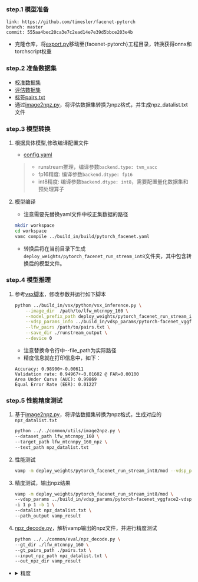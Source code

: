 ### step.1 模型准备
```
link: https://github.com/timesler/facenet-pytorch
branch: master
commit: 555aa4bec20ca3e7c2ead14e7e39d5bbce203e4b
```

- 克隆仓库，将[export.py](./pytorch/export.py)移动至{facenet-pytorch}工程目录，转换获得onnx和torchscript权重


### step.2 准备数据集

- [校准数据集](http://vis-www.cs.umass.edu/lfw/lfw.tgz)
- [评估数据集](https://github.com/davidsandberg/facenet/wiki/Validate-on-lfw)
- [标签pairs.txt](https://github.com/davidsandberg/facenet/blob/master/data/pairs.txt)  
- 通过[image2npz.py](../../common/utils/image2npz.py)，将评估数据集转换为npz格式，并生成npz_datalist.txt文件


### step.3 模型转换
1. 根据具体模型,修改编译配置文件
    - [config.yaml](../build_in/build/pytorch_facenet.yaml)
    
    > - runstream推理，编译参数`backend.type: tvm_vacc`
    > - fp16精度: 编译参数`backend.dtype: fp16`
    > - int8精度: 编译参数`backend.dtype: int8`，需要配置量化数据集和预处理算子

2. 模型编译
    - 注意需要先替换yaml文件中校正集数据的路径
    ```bash
    mkdir workspace
    cd workspace
    vamc compile ../build_in/build/pytorch_facenet.yaml
    ```
    - 转换后将在当前目录下生成`deploy_weights/pytorch_facenet_run_stream_int8`文件夹，其中包含转换后的模型文件。

### step.4 模型推理
1. 参考[vsx脚本](../build_in/vsx/python/vsx_inference.py)，修改参数并运行如下脚本
    ```bash
    python ../build_in/vsx/python/vsx_inference.py \
        --image_dir  /path/to/lfw_mtcnnpy_160 \
        --model_prefix_path deploy_weights/pytorch_facenet_run_stream_int8/mod \
        --vdsp_params_info ../build_in/vdsp_params/pytorch-facenet_vggface2-vdsp_params.json \
        --lfw_pairs /path/to/pairs.txt \
        --save_dir ./runstream_output \
        --device 0
    ```
    - 注意替换命令行中--file_path为实际路径
    - 精度信息就在打印信息中，如下：
    ```
    Accuracy: 0.98900+-0.00611
    Validation rate: 0.94967+-0.01602 @ FAR=0.00100
    Area Under Curve (AUC): 0.99869
    Equal Error Rate (EER): 0.01227
    ```

### step.5 性能精度测试
1. 基于[image2npz.py](../../common/utils/image2npz.py)，将评估数据集转换为npz格式，生成对应的`npz_datalist.txt`
    ```bash
    python ../../common/utils/image2npz.py \
    --dataset_path lfw_mtcnnpy_160 \
    --target_path lfw_mtcnnpy_160_npz \
    --text_path npz_datalist.txt
    ```

2. 性能测试
    ```bash
    vamp -m deploy_weights/pytorch_facenet_run_stream_int8/mod --vdsp_params ../build_in/vdsp_params/pytorch-facenet_vggface2-vdsp_params.json -i 1 p 1 -b 1
    ```

3. 精度测试，输出npz结果
    ```bash
    vamp -m deploy_weights/pytorch_facenet_run_stream_int8/mod \
    --vdsp_params ../build_in/vdsp_params/pytorch-facenet_vggface2-vdsp_params.json \
    -i 1 p 1 -b 1 \
    --datalist npz_datalist.txt \
    --path_output vamp_result
    ```

4. [npz_decode.py](../../common/eval/npz_decode.py)，解析vamp输出的npz文件，并进行精度测试
    ```bash
    python ../../common/eval/npz_decode.py \
    --gt_dir ./lfw_mtcnnpy_160 \
    --gt_pairs_path ./pairs.txt \
    --input_npz_path npz_datalist.txt \
    --out_npz_dir vamp_result
    ```


- <details><summary>精度</summary>

    ```
    # lfw_mtcnnpy_160
    facenet_vggface2-int8-percentile-1_3_160_160-vacc
    Accuracy: 0.99350+-0.00411
    Validation rate: 0.97633+-0.01269 @ FAR=0.00067
    Area Under Curve (AUC): 0.99959
    Equal Error Rate (EER): 0.00567

    facenet_casia_webface-int8-percentile-1_3_160_160-vacc
    Accuracy: 0.98867+-0.00581
    Validation rate: 0.94900+-0.01606 @ FAR=0.00100
    Area Under Curve (AUC): 0.99869
    Equal Error Rate (EER): 0.01267
    ```
    </details>